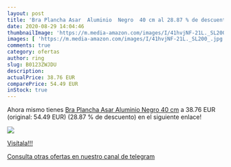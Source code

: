 ```yaml
---
layout: post
title: 'Bra Plancha Asar  Aluminio  Negro  40 cm al 28.87 % de descuento'
date: 2020-08-29 14:04:46
thumbnailImage: 'https://m.media-amazon.com/images/I/41hvjNF-21L._SL200_.jpg'
images: [ 'https://m.media-amazon.com/images/I/41hvjNF-21L._SL200_.jpg' ]
comments: true
category: ofertas
author: ring
slug: B0123ZWJDU
description:
actualPrice: 38.76 EUR
comparePrice: 54.49 EUR
inStock: true
---
```


Ahora mismo tienes [Bra Plancha Asar  Aluminio  Negro  40 cm](https://www.amazon.com/dp/B0123ZWJDU/?tag=redken08-20) a 38.76 EUR (original: 54.49 EUR) (28.87 %  de descuento) en el siguiente enlace!

[![](https://m.media-amazon.com/images/I/41hvjNF-21L._SL200_.jpg)](https://www.amazon.com/dp/B0123ZWJDU/?tag=redken08-20)

[Visítala!!!](https://www.amazon.com/dp/B0123ZWJDU/?tag=redken08-20)

[Consulta otras ofertas en nuestro canal de telegram](https://t.me/s/ofertas25)
